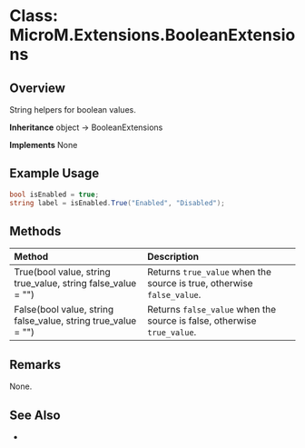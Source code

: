 # Class: MicroM.Extensions.BooleanExtensions
## Overview
String helpers for boolean values.

**Inheritance**
object -> BooleanExtensions

**Implements**
None

## Example Usage
```csharp
bool isEnabled = true;
string label = isEnabled.True("Enabled", "Disabled");
```
## Methods
| Method | Description |
|:------------|:-------------|
| True(bool value, string true_value, string false_value = "") | Returns `true_value` when the source is true, otherwise `false_value`. |
| False(bool value, string false_value, string true_value = "") | Returns `false_value` when the source is false, otherwise `true_value`. |

## Remarks
None.

## See Also
-
